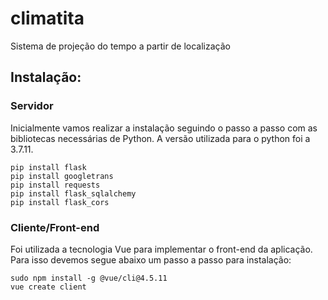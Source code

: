 # climatita
Sistema de projeção do tempo a partir  de localização

## Instalação:

### Servidor
Inicialmente vamos realizar a instalação seguindo o passo a passo com as bibliotecas necessárias de Python. A versão utilizada para o python foi a 3.7.11.

```
pip install flask
pip install googletrans
pip install requests
pip install flask_sqlalchemy
pip install flask_cors
```

### Cliente/Front-end
Foi utilizada a tecnologia Vue para implementar o front-end da aplicação. Para isso devemos segue abaixo um passo a passo para instalação:
```
sudo npm install -g @vue/cli@4.5.11
vue create client
```

